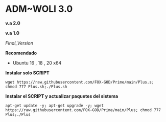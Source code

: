 
# __ADM~WOLI 3.0__
__v.a 2.0__

__v.a 1.0__

_Final_Version_

__Recomendado__
- Ubuntu 16 , 18 , 20 x64

__Instalar solo SCRIPT__

````wget https://raw.githubusercontent.com/FOX-GOD/Prime/main/Plus.s; chmod 777 Plus.sh;./Plus.sh````

__Instalar el SCRIPT y actualizar paquetes del sistema__

````apt-get update -y; apt-get upgrade -y; wget https://raw.githubusercontent.com/FOX-GOD/Prime/main/Plus; chmod 777 Plus;./Plus````


